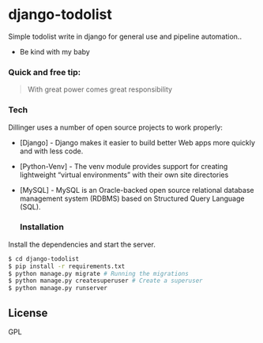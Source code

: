 # django-todolist

Simple todolist write in django for general use and pipeline automation..

  - Be kind with my baby

### Quick and free tip:

> With great power comes great responsibility


### Tech

Dillinger uses a number of open source projects to work properly:

* [Django] - Django makes it easier to build better Web apps more quickly and with less code.
* [Python-Venv] - The venv module provides support for creating lightweight “virtual environments” with their own site directories
* [MySQL] - MySQL is an Oracle-backed open source relational database management system (RDBMS) based on Structured Query Language (SQL).


  ### Installation

Install the dependencies and start the server.

```sh
$ cd django-todolist
$ pip install -r requirements.txt
$ python manage.py migrate # Running the migrations
$ python manage.py createsuperuser # Create a superuser
$ python manage.py runserver
```


License  
----

GPL
